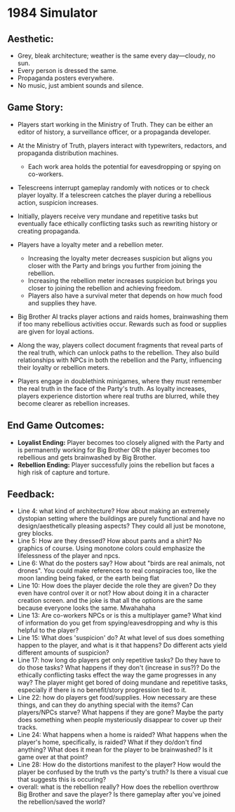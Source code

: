 # 1984 Simulator

## Aesthetic:
- Grey, bleak architecture; weather is the same every day—cloudy, no sun.
- Every person is dressed the same.
- Propaganda posters everywhere.
- No music, just ambient sounds and silence.

## Game Story:
- Players start working in the Ministry of Truth. They can be either an editor of history, a surveillance officer, or a propaganda developer.

- At the Ministry of Truth, players interact with typewriters, redactors, and propaganda distribution machines.
  - Each work area holds the potential for eavesdropping or spying on co-workers.

- Telescreens interrupt gameplay randomly with notices or to check player loyalty. If a telescreen catches the player during a rebellious action, suspicion increases.

- Initially, players receive very mundane and repetitive tasks but eventually face ethically conflicting tasks such as rewriting history or creating propaganda.

- Players have a loyalty meter and a rebellion meter. 
  - Increasing the loyalty meter decreases suspicion but aligns you closer with the Party and brings you further from joining the rebellion.
  - Increasing the rebellion meter increases suspicion but brings you closer to joining the rebellion and achieving freedom.
  - Players also have a survival meter that depends on how much food and supplies they have.

- Big Brother AI tracks player actions and raids homes, brainwashing them if too many rebellious activities occur. Rewards such as food or supplies are given for loyal actions.

- Along the way, players collect document fragments that reveal parts of the real truth, which can unlock paths to the rebellion. They also build relationships with NPCs in both the rebellion and the Party, influencing their loyalty or rebellion meters.

- Players engage in doublethink minigames, where they must remember the real truth in the face of the Party's truth. As loyalty increases, players experience distortion where real truths are blurred, while they become clearer as rebellion increases.

## End Game Outcomes:
- **Loyalist Ending:** Player becomes too closely aligned with the Party and is permanently working for Big Brother OR the player becomes too rebellious and gets brainwashed by Big Brother.
- **Rebellion Ending:** Player successfully joins the rebellion but faces a high risk of capture and torture.



## Feedback:
- Line 4: what kind of architecture? How about making an extremely dystopian setting where the buildings are purely functional and have no design/aesthetically pleasing aspects? They could all just be monotone, grey blocks.
- Line 5: How are they dressed? How about pants and a shirt? No graphics of course. Using monotone colors could emphasize the lifelessness of the player and npcs.
- Line 6: What do the posters say? How about "birds are real animals, not drones". You could make references to real conspiracies too, like the moon landing being faked, or the earth being flat
- Line 10: How does the player decide the role they are given? Do they even have control over it or not? How about doing it in a character creation screen. and the joke is that all the options are the same because everyone looks the same. Mwahahaha
- Line 13: Are co-workers NPCs or is this a multiplayer game? What kind of information do you get from spying/eavesdropping and why is this helpful to the player? 
- Line 15: What does 'suspicion' do? At what level of sus does something happen to the player, and what is it that happens? Do different acts yield different amounts of suspicion? 
- Line 17: how long do players get only repetitive tasks? Do they have to do those tasks? What happens if they don't (increase in sus?)? Do the ethically conflicting tasks effect the way the game progresses in any way? The player might get bored of doing mundane and repetitive tasks, especially if there is no benefit/story progression tied to it.
- Line 22: how do players get food/supplies. How necessary are these things, and can they do anything special with the items? Can players/NPCs starve? What happens if they are gone? Maybe the party does something when people mysteriously disappear to cover up their tracks. 
- Line 24: What happens when a home is raided? What happens when the player's home, specifically, is raided? What if they do/don't find anything? What does it mean for the player to be brainwashed? Is it game over at that point? 
- Line 28: How do the distortions manifest to the player? How would the player be confused by the truth vs the party's truth? Is there a visual cue that suggests this is occuring?
- overall: what is the rebellion really? How does the rebellion overthrow Big Brother and save the player? Is there gameplay after you've joined the rebellion/saved the world? 